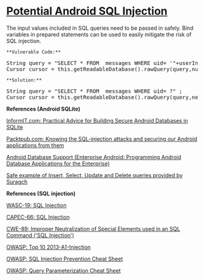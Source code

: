 # [Potential Android SQL Injection](https://find-sec-bugs.github.io/bugs.htm#SQL_INJECTION_ANDROID)

The input values included in SQL queries need to be passed in safely.
Bind variables in prepared statements can be used to easily mitigate the risk of SQL injection.

    **Vulnerable Code:**  

<pre>String query = "SELECT * FROM  messages WHERE uid= '"+userInput+"'" ;
Cursor cursor = this.getReadableDatabase().rawQuery(query,null);</pre>

    **Solution:**  

<pre>String query = "SELECT * FROM  messages WHERE uid= ?" ;
Cursor cursor = this.getReadableDatabase().rawQuery(query,new String[] {userInput});</pre>

**References (Android SQLite)**  

[InformIT.com: Practical Advice for Building Secure Android Databases in SQLite](http://www.informit.com/articles/article.aspx?p=2268753&seqNum=5)  

[Packtpub.com: Knowing the SQL-injection attacks and securing our Android applications from them](https://www.packtpub.com/books/content/knowing-sql-injection-attacks-and-securing-our-android-applications-them)  

[Android Database Support (Enterprise Android: Programming Android Database Applications for the Enterprise)](https://books.google.ca/books?id=SXlMAQAAQBAJ&lpg=PR1&pg=PA64#v=onepage&q&f=false)  

[Safe example of Insert, Select, Update and Delete queries provided by Suragch](https://stackoverflow.com/a/29797229/89769)  

**References (SQL injection)**  

[WASC-19: SQL Injection](http://projects.webappsec.org/w/page/13246963/SQL%20Injection)  

[CAPEC-66: SQL Injection](https://capec.mitre.org/data/definitions/66.html)  

[CWE-89: Improper Neutralization of Special Elements used in an SQL Command ('SQL Injection')](https://cwe.mitre.org/data/definitions/89.html)  

[OWASP: Top 10 2013-A1-Injection](https://www.owasp.org/index.php/Top_10_2013-A1-Injection)  

[OWASP: SQL Injection Prevention Cheat Sheet](https://www.owasp.org/index.php/SQL_Injection_Prevention_Cheat_Sheet)  

[OWASP: Query Parameterization Cheat Sheet](https://www.owasp.org/index.php/Query_Parameterization_Cheat_Sheet)